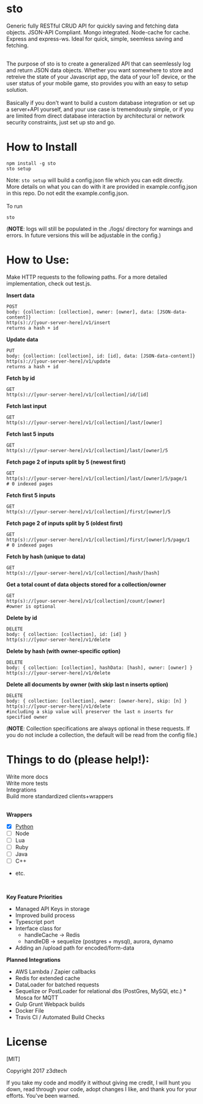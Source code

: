 # sto
Generic fully RESTful CRUD API for quickly saving and fetching data objects. JSON-API Compliant. Mongo integrated. Node-cache for cache. Express and express-ws. Ideal for quick, simple, seemless saving and fetching.
<br /><br />

The purpose of sto is to create a generalized API that can seemlessly log and return JSON data objects. Whether you want somewhere to store and retreive the state of your Javascript app, the data of your IoT device, or the user status of your mobile game, sto provides you with an easy to setup solution. 
<br /><br />
Basically if you don't want to build a custom database integration or set up a server+API yourself, and your use case is tremendously simple, or if you are limited from direct database interaction by architectural or network security constraints, just set up sto and go.

# How to Install

```
npm install -g sto
sto setup
```

Note: `sto setup` will build a config.json file which you can edit directly. <br />More details on what you can do with it are provided in example.config.json in this repo. Do not edit the example.config.json.
<br /><br />
To run 
```
sto 
```

(**NOTE**: logs will still be populated in the ./logs/ directory for warnings and errors. In future versions this will be adjustable in the config.)
<br />


# How to Use:

Make HTTP requests to the following paths. For a more detailed implementation, check out test.js.

**Insert data**
```
POST
body: {collection: [collection], owner: [owner], data: [JSON-data-content]}
http(s)://[your-server-here]/v1/insert
returns a hash + id
```

**Update data**
```
PUT
body: {collection: [collection], id: [id], data: [JSON-data-content]}
http(s)://[your-server-here]/v1/update
returns a hash + id
```

**Fetch by id**
```
GET
http(s)://[your-server-here]/v1/[collection]/id/[id]
```
**Fetch last input**
```
GET
http(s)://[your-server-here]/v1/[collection]/last/[owner]
```

**Fetch last 5 inputs**
```
GET
http(s)://[your-server-here]/v1/[collection]/last/[owner]/5
```

**Fetch page 2 of inputs split by 5 (newest first)**
```
GET
http(s)://[your-server-here]/v1/[collection]/last/[owner]/5/page/1
# 0 indexed pages
```

**Fetch first 5 inputs**
```
GET
http(s)://[your-server-here]/v1/[collection]/first/[owner]/5
```

**Fetch page 2 of inputs split by 5 (oldest first)**
```
GET
http(s)://[your-server-here]/v1/[collection]/first/[owner]/5/page/1
# 0 indexed pages
```

**Fetch by hash (unique to data)**
```
GET
http(s)://[your-server-here]/v1/[collection]/hash/[hash]
```

**Get a total count of data objects stored for a collection/owner**
```
GET
http(s)://[your-server-here]/v1/[collection]/count/[owner]
#owner is optional 
```

**Delete by id**
```
DELETE
body: { collection: [collection], id: [id] } 
http(s)://[your-server-here]/v1/delete
```

**Delete by hash (with owner-specific option)**
```
DELETE
body: { collection: [collection], hashData: [hash], owner: [owner] } 
http(s)://[your-server-here]/v1/delete
```

**Delete all documents by owner (with skip last n inserts option)**
```
DELETE
body: { collection: [collection], owner: [owner-here], skip: [n] } 
http(s)://[your-server-here]/v1/delete
#including a skip value will preserver the last n inserts for specified owner
```

(**NOTE**: Collection specifications are always optional in these requests. If you do not include a collection, the default will be read from the config file.)


# Things to do (please help!):

Write more docs<br />
Write more tests<br />
Integrations<br />
Build more standardized clients+wrappers<br />
<br />


**Wrappers**
* [x] [Python](https://github.com/z3dtech/StoPy) 
* [ ] Node
* [ ] Lua
* [ ] Ruby
* [ ] Java
* [ ] C++
* etc.

<br />


**Key Feature Priorities**
* Managed API Keys in storage
* Improved build process
* Typescript port
* Interface class for 
	- handleCache -> Redis
	- handleDB -> sequelize (postgres + mysql), aurora, dynamo
* Adding an /upload path for encoded/form-data

**Planned Integrations**									
* AWS Lambda / Zapier callbacks							
* Redis for extended cache
* DataLoader for batched requests						
* Sequelize or PostLoader for relational dbs (PostGres, MySQl, etc.)								* Mosca for MQTT					
* Gulp Grunt Webpack builds
* Docker File					
* Travis CI / Automated Build Checks

# License

[MIT]

Copyright 2017 z3dtech 

If you take my code and modify it without giving me credit, I will hunt you down, read through your code, adopt changes I like, and thank you for your efforts. You've been warned.
